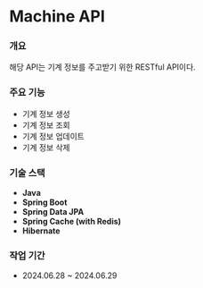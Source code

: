 # Machine API

### 개요
해당 API는 기계 정보를 주고받기 위한 RESTful API이다. 

### 주요 기능
- 기계 정보 생성
- 기계 정보 조회
- 기계 정보 업데이트
- 기계 정보 삭제

### 기술 스택
- **Java**
- **Spring Boot**
- **Spring Data JPA**
- **Spring Cache (with Redis)**
- **Hibernate**

### 작업 기간
- 2024.06.28 ~ 2024.06.29